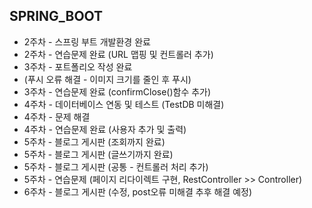 ## SPRING_BOOT

- 2주차 - 스프링 부트 개발환경 완료
- 2주차 - 연습문제 완료 (URL 맵핑 및 컨트롤러 추가)
- 3주차 - 포트폴리오 작성 완료
- (푸시 오류 해결 - 이미지 크기를 줄인 후 푸시)
- 3주차 - 연습문제 완료 (confirmClose()함수 추가)
- 4주차 - 데이터베이스 연동 및 테스트 (TestDB 미해결)
- 4주차 - 문제 해결
- 4주차 - 연습문제 완료 (사용자 추가 및 출력)
- 5주차 - 블로그 게시판 (조회까지 완료)
- 5주차 - 블로그 게시판 (글쓰기까지 완료)
- 5주차 - 블로그 게시판 (공통 - 컨트롤러 처리 추가)
- 5주차 - 연습문제 (페이지 리다이렉트 구현, RestController >> Controller)
- 6주차 - 블로그 게시판 (수정, post오류 미해결 추후 해결 예정)